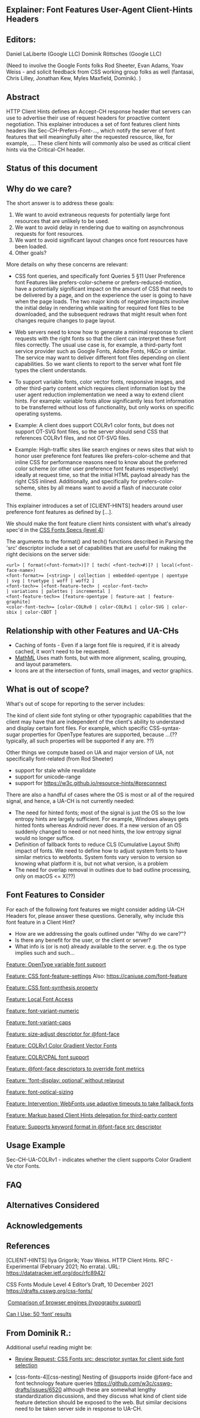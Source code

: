 Explainer: Font Features User-Agent Client-Hints Headers
---


Editors:
---
Daniel LaLiberte (Google LLC)
Dominik Röttsches (Google LLC)

(Need to involve the Google Fonts folks Rod Sheeter, Evan Adams, Yoav Weiss - and solicit feedback from CSS working group folks as well (fantasai, Chris Lilley, Jonathan Kew, Myles Maxfield, Dominik). )

Abstract
---

HTTP Client Hints defines an Accept-CH response header that servers can use to advertise their use of request headers for proactive content negotiation. This explainer introduces a set of font features client hints headers like Sec-CH-Prefers-Font-..., which notify the server of font features that will meaningfully alter the requested resource, like, for example, .... These client hints will commonly also be used as critical client hints via the Critical-CH header.

Status of this document
----

Why do we care?
---

The short answer is to address these goals:

1. We want to avoid extraneous requests for potentially large font resources that are unlikely to be used.
2. We want to avoid delay in rendering due to waiting on asynchronous requests for font resources.
3. We want to avoid significant layout changes once font resources have been loaded.
4. Other goals?

More details on why these concerns are relevant:

* CSS font queries, and specifically font Queries 5 §11 User Preference font Features like prefers-color-scheme or prefers-reduced-motion, have a potentially significant impact on the amount of CSS that needs to be delivered by a page, and on the experience the user is going to have when the page loads.  The two major kinds of negative impacts involve the initial delay in rendering while waiting for required font files to be downloaded, and the subsequent redraws that might result when font changes require changes to page layout.

* Web servers need to know how to generate a minimal response to client requests with the right fonts so that the client can interpret these font files correctly. The usual use case is, for example, a third-party font service provider such as Google Fonts, Adobe Fonts, H&Co or similar. The service may want to deliver different font files depending on client capabilities. So we want clients to report to the server what font file types the client understands. 

* To support variable fonts, color vector fonts, responsive images, and other third-party content which requires client information lost by the user agent reduction implementation we need a way to extend client hints. For example: variable fonts allow significantly less font information to be transferred without loss of functionality, but only works on specific operating systems.

* Example: A client does support COLRv1 color fonts, but does not support OT-SVG font files, so the server should send CSS that references COLRv1 files, and not OT-SVG files.

* Example: High-traffic sites like search engines or news sites that wish to honor user preference font features like prefers-color-scheme and that inline CSS for performance reasons need to know about the preferred color scheme (or other user preference font features respectively) ideally at request time, so that the initial HTML payload already has the right CSS inlined. Additionally, and specifically for prefers-color-scheme, sites by all means want to avoid a flash of inaccurate color theme. 

This explainer introduces a set of [CLIENT-HINTS] headers around user preference font features as defined by [...].

We should make the font feature client hints consistent with what's already spec'd in the [CSS Fonts Specs (level 4)](https://drafts.csswg.org/css-fonts-4/#font-face-src-parsing): 

The arguments to the format() and tech() functions described in Parsing the 'src' descriptor include a set of capabilities that are useful for making the right decisions on the server side:

```
<url> [ format(<font-format>)]? [ tech( <font-tech>#)]? | local(<font-face-name>)
<font-format>= [<string> | collection | embedded-opentype | opentype
| svg | truetype | woff | woff2 ]
<font-tech>= [<font-feature-tech> | <color-font-tech>
| variations | palettes | incremental ]
<font-feature-tech>= [feature-opentype | feature-aat | feature-graphite]
<color-font-tech>= [color-COLRv0 | color-COLRv1 | color-SVG | color-sbix | color-CBDT ]
```

Relationship with other Features and UA-CHs
---

* Caching of fonts - Even if a large font file is required, if it is already cached, it won’t need to be requested.
* [MathML](https://chromestatus.com/features/5240822173794304)
Uses math fonts, but with more alignment, scaling, grouping, and layout parameters.
* Icons are at the intersection of fonts, small images, and vector graphics.

What is out of scope?
---

What's out of scope for reporting to the server includes: 

The kind of client side font styling or other typographic capabilities that the client may have that are independent of the client's ability to understand and display certain font files.  For example, which specific CSS-syntax-sugar properties for OpenType features are supported, because …(?? typically, all such properties will be supported if any are. ??)

Other things we compute based on UA and major version of UA, not specifically font-related (from Rod Sheeter)
- support for stale while revalidate
- support for unicode-range
- support for https://w3c.github.io/resource-hints/#preconnect

There are also a handful of cases where the OS is most or all of the required signal, and hence, a UA-CH is not currently needed:

* The need for hinted fonts; most of the signal is just the OS so the low entropy hints are largely sufficient. For example, Windows always gets hinted fonts whereas Android never does. If a new version of an OS suddenly changed to need or not need hints, the low entropy signal would no longer suffice.
* Definition of fallback fonts to reduce CLS (Cumulative Layout Shift) impact of fonts.  We need to define how to adjust system fonts to have similar metrics to webfonts. System fonts vary version to version so knowing what platform it is, but not what version, is a problem
* The need for overlap removal in outlines due to bad outline processing, only on macOS <= X(??)

Font Features to Consider
---

For each of the following font features we might consider adding UA-CH Headers for, please answer these questions.  Generally, why include this font feature in a Client Hint?

* How are we addressing the goals outlined under "Why do we care?"?
* Is there any benefit for the user, or the client or server?
* What info is (or is not) already available to the server. e.g. the os type implies such and such…


[Feature: OpenType variable font support](https://chromestatus.com/feature/4708676673732608)

[Feature: CSS font-feature-settings](https://chromestatus.com/feature/5831574356492288) Also: https://caniuse.com/font-feature

[Feature: CSS font-synthesis property](https://chromestatus.com/feature/5640605355999232)

[Feature: Local Font Access](https://chromestatus.com/feature/6234451761692672)

[Feature: font-variant-numeric](https://chromestatus.com/feature/5716551491649536)

[Feature: font-variant-caps](https://chromestatus.com/feature/5764191470223360)

[Feature: size-adjust descriptor for @font-face](https://chromestatus.com/feature/5662073285509120)

[Feature: COLRv1 Color Gradient Vector Fonts](https://chromestatus.com/feature/5638148514119680)

[Feature: COLR/CPAL font support](https://chromestatus.com/feature/5897235770376192)

[Feature: @font-face descriptors to override font metrics](https://chromestatus.com/feature/5651198621253632)

[Feature: 'font-display: optional' without relayout](https://chromestatus.com/feature/6386634616471552)

[Feature: font-optical-sizing](https://chromestatus.com/feature/5685958032752640)

[Feature: Intervention: WebFonts use adaptive timeouts to take fallback fonts](https://chromestatus.com/feature/5636954674692096)

[Feature: Markup based Client Hints delegation for third-party content](https://chromestatus.com/feature/5684289032159232)

[Feature: Supports keyword format in @font-face src descriptor](https://chromestatus.com/features/6214741698543616)

Usage Example
---

Sec-CH-UA-COLRv1 - indicates whether the client supports Color Gradient Ve ctor Fonts.

FAQ
---

Alternatives Considered
---

Acknowledgements
---

References
---
[CLIENT-HINTS]
Ilya Grigorik; Yoav Weiss. HTTP Client Hints. RFC - Experimental (February 2021; No errata). URL: https://datatracker.ietf.org/doc/rfc8942/

CSS Fonts Module Level 4
Editor’s Draft, 10 December 2021
https://drafts.csswg.org/css-fonts/

​​
[Comparison of browser engines (typography support)](https://en.wikipedia.org/wiki/Comparison_of_browser_engines_(typography_support))

[Can I Use: 50 ‘font’ results](https://caniuse.com/?search=font)

From Dominik R.:
---

Additional useful reading might be:

* [Review Request: CSS Fonts src: descriptor syntax for client side font selection](https://github.com/w3ctag/design-reviews/issues/666)

* [css-fonts-4][css-nesting] Nesting of @supports inside @font-face and font technology feature queries  https://github.com/w3c/csswg-drafts/issues/6520 although these are somewhat lengthy standardization discussions, and they discuss what kind of client side feature detection should be exposed to the web. But similar decisions need to be taken server side in response to UA-CH.

